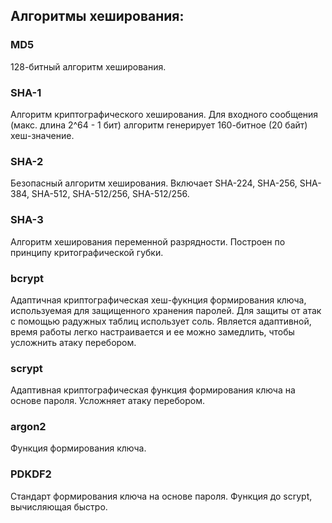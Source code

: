 ## Алгоритмы хеширования:
### MD5
128-битный алгоритм хеширования.
### SHA-1
Алгоритм криптографического хеширования. Для входного сообщения (макс. длина 2^64 - 1 бит) алгоритм генерирует 160-битное (20 байт) хеш-значение.
### SHA-2
Безопасный алгоритм хеширования. Включает SHA-224, SHA-256, SHA-384, SHA-512, SHA-512/256, SHA-512/256.
### SHA-3
Алгоритм хеширования переменной разрядности. Построен по принципу критографической губки.
### bcrypt
Адаптичная криптографическая хеш-фукнция формирования ключа, используемая для защищенного хранения паролей. Для защиты от атак с помощью радужных таблиц использует соль. Является адаптивной, время работы легко настраивается и ее можно замедлить, чтобы усложнить атаку перебором.
### scrypt
Адаптивная криптографическая функция формирования ключа на основе пароля. Усложняет атаку перебором.
### argon2
Функция формирования ключа.
### PDKDF2
Стандарт формирования ключа на основе пароля. Функция до scrypt, вычисляющая быстро.
